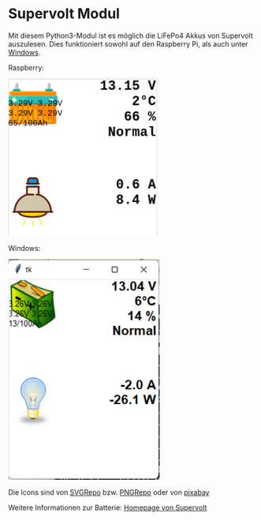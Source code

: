 # Supervolt Modul
Mit diesem Python3-Modul ist es möglich die LiFePo4 Akkus von Supervolt auszulesen. Dies funktioniert sowohl auf den Raspberry Pi, als auch unter [Windows](README_windows.md).

Raspberry:

![Bild](example_gui.png "Beispielbild für die GUI auf dem Raspberry")

Windows:

![Bild](windows_gui.png "Beispielbild für die GUI unter Windows")

Die Icons sind von [SVGRepo](https://svgrepo.com/) bzw. [PNGRepo](https://pngrepo.com/) oder von [pixabay](https://pixabay.com)

Weitere Informationen zur Batterie: [Homepage von Supervolt](https://supervolt.de/)
